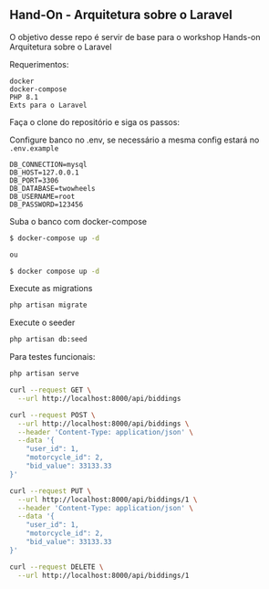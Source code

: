 ## Hand-On - Arquitetura sobre o Laravel

O objetivo desse repo é servir de base para o workshop Hands-on Arquitetura sobre o Laravel

Requerimentos:
```
docker
docker-compose
PHP 8.1
Exts para o Laravel
```

Faça o clone do repositório e siga os passos:

Configure banco no .env, se necessário a mesma config estará no ```.env.example```
```
DB_CONNECTION=mysql
DB_HOST=127.0.0.1
DB_PORT=3306
DB_DATABASE=twowheels
DB_USERNAME=root
DB_PASSWORD=123456
```

Suba o banco com docker-compose
```bash
$ docker-compose up -d

ou

$ docker compose up -d
```

Execute as migrations
```bash
php artisan migrate
```

Execute o seeder
```bash
php artisan db:seed
```

Para testes funcionais:
```bash
php artisan serve

curl --request GET \
  --url http://localhost:8000/api/biddings

curl --request POST \
  --url http://localhost:8000/api/biddings \
  --header 'Content-Type: application/json' \
  --data '{
	"user_id": 1,
	"motorcycle_id": 2,
	"bid_value": 33133.33
}'

curl --request PUT \
  --url http://localhost:8000/api/biddings/1 \
  --header 'Content-Type: application/json' \
  --data '{
	"user_id": 1,
	"motorcycle_id": 2,
	"bid_value": 33133.33
}'

curl --request DELETE \
  --url http://localhost:8000/api/biddings/1
```